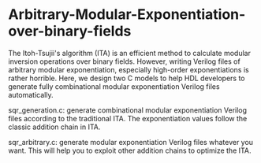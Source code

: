 # Arbitrary-Modular-Exponentiation-over-binary-fields

The Itoh-Tsujii's algorithm (ITA) is an efficient method to calculate modular inversion operations over binary fields.
However, writing Verilog files of arbitrary modular exponentiation, especially high-order exponentiations is rather horrible.
Here, we design two C models to help HDL developers to generate fully combinational modular exponentiation Verilog files automatically.

sqr_generation.c: generate combinational modular exponentiation Verilog files according to the traditional ITA. The exponentiation values follow the classic addition chain in ITA.

sqr_arbitrary.c: generate modular exponentiation Verilog files whatever you want. This will help you to exploit other addition chains to optimize the ITA.

